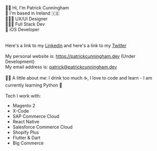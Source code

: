 <p>
👋🏼 Hi, I'm Patrick Cunningham<br>
📍 I'm based in Ireland 🇮🇪 <br>
👨🏽‍🎨 UX/UI Designer<br>
👨🏽‍💻 Full Stack Dev<br>
🔨 iOS Developer<br>
<br>
<br>
Here's a link to my <a href="https://linkedin.com/in/patrickcunningham37/">Linkedin</a> and here's a link to my <a href="https://twitter.com/JustPatrickIre">Twitter</a>
  <br>

<br>
  My personal website is: <a href="https://patrickcunningham.dev">https://patrickcunningham.dev</a> (Under Development)
<br>
My email address is: <a href="mailto:patrick@patrickcunninghsam.dev?subject=Hi from GitHub">patrick@patrickcunningham.dev</a>
<br>
<br>
✍🏽 A little about me: I drink too much ☕️, I love to code and learn - I am currently learning Python 🐍<br>
<br>
Tech I work with:
<ul>
  <li>Magento 2</li>
  <li>X-Code</li>
  <li>SAP Commerce Cloud</li>
  <li>React Native</li>
  <li>Salesforce Commerce Cloud</li>
  <li>Shopify Plus</li>
  <li>Flutter & Dart</li>
  <li>Big Commerce</li>
 </ul>
 </p>
